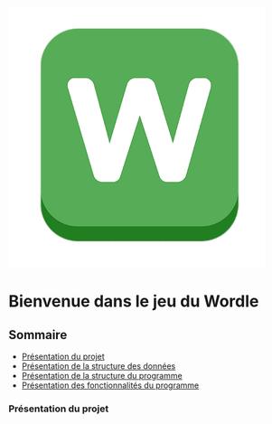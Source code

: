 <picture text-center>
  <img src="assets/wordle.png">
</picture>  

# Bienvenue dans le jeu du Wordle  

## Sommaire
- [Présentation du projet](#présentation-du-projet)
- [Présentation de la structure des données](#présentation-de-la-structure-des-données)
- [Présentation de la structure du programme](#présentation-de-la-structure-du-programme)
- [Présentation des fonctionnalités du programme](#présentation-des-fonctionnalités-du-programme)  

### Présentation du projet
